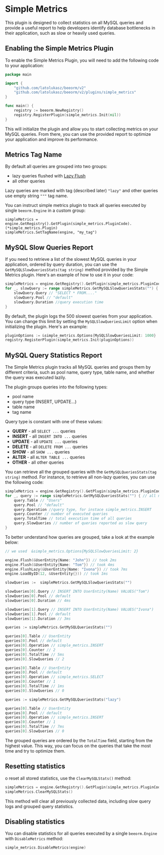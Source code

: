 # Simple Metrics

This plugin is designed to collect statistics on all MySQL queries and provide a useful report to help developers identify database bottlenecks in their application, such as slow or heavily used queries.

## Enabling the Simple Metrics Plugin

To enable the Simple Metrics Plugin, you will need to add the following code to your application:

```go
package main

import {
    "github.com/latolukasz/beeorm/v2"
    "github.com/latolukasz/beeorm/v2/plugins/simple_metrics"
}

func main() {
    registry := beeorm.NewRegistry()
    registry.RegisterPlugin(simple_metrics.Init(nil)) 
} 
```

This will initialize the plugin and allow you to start collecting metrics on your MySQL queries. From there, you can use the provided report to optimize your application and improve its performance.

## Metrics Tag Name

By default all queries are grouped into two groups:

 * lazy queries flushed with [Lazy Flush](/guide/lazy_flush.html)
 * all other queries

Lazy queries are marked with tag (described later) `"lazy"` and other queries use empty string `"""` tag name.

You can instruct simple metrics plugin to track all queries executed by single `beeorm.Engine` in a custom group:

```go{2}
simpleMetrics = engine.GetRegistry().GetPlugin(simple_metrics.PluginCode).(*simple_metrics.Plugin)
simpleMetrics.SetTagName(engine, "my_tag")
```

## MySQL Slow Queries Report

If you need to retrieve a list of the slowest MySQL queries in your application, ordered by query duration, you can use the `GetMySQLSlowQueriesStats(tag string)` method provided by the Simple Metrics plugin. Here's an example of how to use it in your code:

```go
simpleMetrics = engine.GetRegistry().GetPlugin(simple_metrics.PluginCode).(*simple_metrics.Plugin)
for _, slowQuery := range simpleMetrics.GetMySQLSlowQueriesStats("") {
    slowQuery.Query // "SELECT * FROM...."
    slowQuery.Pool // "default"
    slowQuery.Duration //query execution time
}
```

By default, the plugin logs the 500 slowest queries from your application. You can change this limit by setting the `MySQLSlowQueriesLimit` option when initializing the plugin. Here's an example:
```go
pluginOptions := &simple_metrics.Options{MySQLSlowQueriesLimit: 1000}
registry.RegisterPlugin(simple_metrics.Init(pluginOptions)) 
```

## MySQL Query Statistics Report

The Simple Metrics plugin tracks all MySQL queries and groups them by different criteria, such as pool name, query type, table name, and whether the query was executed lazily.

The plugin groups queries into the following types:

 * pool name
 * query type (INSERT, UPDATE...)
 * table name
 * tag name

Query type is constant with one of these values:

 * **QUERY** - all `SELECT ...` queries
 * **INSERT** - all `INSERT INTO ...` queries
 * **UPDATE** - all `UPDATE ...` queries
 * **DELETE** - all `DELETE FROM ...` queries
 * **SHOW** - all `SHOW ...` queries
 * **ALTER** - all `ALTER TABLE ...` queries
 * **OTHER** - all other queries

You can retrieve all the grouped queries with the `GetMySQLQueriesStats(tag string)` method. For instance, to retrieve all non-lazy queries, you can use the following code:

```go
simpleMetrics = engine.GetRegistry().GetPlugin(simple_metrics.PluginCode).(*simple_metrics.Plugin)
for _, query := range simpleMetrics.GetMySQLQueriesStats("") { // all non-lazy queries with default tag name
    query.Table // "Users"
    query.Pool // "default"
    query.Operation //query type, for instace simple_metrics.INSERT
    query.Counter // number of executed queries
    query.TotalTime // total execution time of all queries
    query.SlowQueries // number of queries reported as slow query
}
```

To better understand how queries are grouped, take a look at the example below:

```go
// we used  &simple_metrics.Options{MySQLSlowQueriesLimit: 2}

engine.Flush(&UserEntity{Name: "John"}) // took 2ms
engine.Flush(&UserEntity{Name: "Tom"}) // took 4ms
engine.FlushLazy(&UserEntity{Name: "Ivona"}) // took 7ms
engine.LoadByID(12, &UserEntity{})) // took 1ms

slowQueries :=  simpleMetrics.GetMySQLSlowQueriesStats("")

slowQueries[0].Query // INSERT INTO UserEntity(Name) VALUES("Tom")
slowQueries[0].Pool // default
slowQueries[0].Duration // 4ms

slowQueries[1].Query // INSERT INTO UserEntity(Name) VALUES("Ivona")
slowQueries[1].Pool // default
slowQueries[1].Duration // 3ms

queries := simpleMetrics.GetMySQLQueriesStats("")

queries[0].Table // UserEntity
queries[0].Pool // default
queries[0].Operation // simple_metrics.INSERT
queries[0].Counter // 2
queries[0].TotalTime // 5ms
queries[0].SlowQueries // 2

queries[0].Table // UserEntity
queries[0].Pool // default
queries[0].Operation // simple_metrics.SELECT
queries[0].Counter // 1
queries[0].TotalTime // 1ms
queries[0].SlowQueries // 0

queries := simpleMetrics.GetMySQLQueriesStats("lazy")

queries[0].Table // UserEntity
queries[0].Pool // default
queries[0].Operation // simple_metrics.INSERT
queries[0].Counter // 1
queries[0].TotalTime // 7ms
queries[0].SlowQueries // 0
```

The grouped queries are ordered by the `TotalTime` field, starting from the highest value. This way, you can focus on the queries that take the most time and try to optimize them.

## Resetting statistics

o reset all stored statistics, use the `ClearMySQLStats()` method:

```go
simpleMetrics = engine.GetRegistry().GetPlugin(simple_metrics.PluginCode).(*simple_metrics.Plugin)
simpleMetrics.ClearMySQLStats()
```

This method will clear all previously collected data, including slow query logs and grouped query statistics.

## Disabling statistics

You can disable statistics for all queries executed by a single `beeorm.Engine` with `DisableMetrics` method:

```go
simple_metrics.DisableMetrics(engine)
```